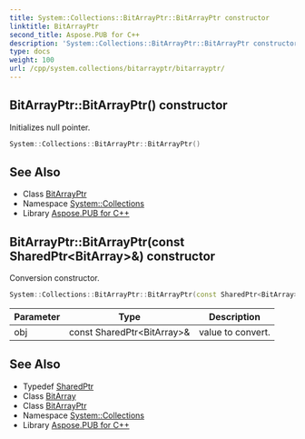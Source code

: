 ```yaml
---
title: System::Collections::BitArrayPtr::BitArrayPtr constructor
linktitle: BitArrayPtr
second_title: Aspose.PUB for C++
description: 'System::Collections::BitArrayPtr::BitArrayPtr constructor. Initializes null pointer in C++.'
type: docs
weight: 100
url: /cpp/system.collections/bitarrayptr/bitarrayptr/
---
```

## BitArrayPtr::BitArrayPtr() constructor


Initializes null pointer.

```cpp
System::Collections::BitArrayPtr::BitArrayPtr()
```

## See Also

* Class [BitArrayPtr](../)
* Namespace [System::Collections](../../)
* Library [Aspose.PUB for C++](../../../)
## BitArrayPtr::BitArrayPtr(const SharedPtr\<BitArray\>\&) constructor


Conversion constructor.

```cpp
System::Collections::BitArrayPtr::BitArrayPtr(const SharedPtr<BitArray> &obj)
```


| Parameter | Type | Description |
| --- | --- | --- |
| obj | const SharedPtr\<BitArray\>\& | value to convert. |

## See Also

* Typedef [SharedPtr](../../../system/sharedptr/)
* Class [BitArray](../../bitarray/)
* Class [BitArrayPtr](../)
* Namespace [System::Collections](../../)
* Library [Aspose.PUB for C++](../../../)
